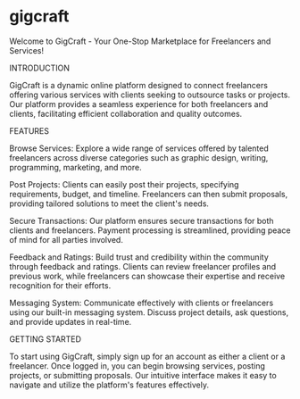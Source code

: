 # gigcraft
Welcome to GigCraft - Your One-Stop Marketplace for Freelancers and Services!

INTRODUCTION

GigCraft is a dynamic online platform designed to connect freelancers offering various services with clients seeking to outsource tasks or projects. Our platform provides a seamless experience for both freelancers and clients, facilitating efficient collaboration and quality outcomes.

FEATURES

Browse Services: Explore a wide range of services offered by talented freelancers across diverse categories such as graphic design, writing, programming, marketing, and more.

Post Projects: Clients can easily post their projects, specifying requirements, budget, and timeline. Freelancers can then submit proposals, providing tailored solutions to meet the client's needs.

Secure Transactions: Our platform ensures secure transactions for both clients and freelancers. Payment processing is streamlined, providing peace of mind for all parties involved.

Feedback and Ratings: Build trust and credibility within the community through feedback and ratings. Clients can review freelancer profiles and previous work, while freelancers can showcase their expertise and receive recognition for their efforts.

Messaging System: Communicate effectively with clients or freelancers using our built-in messaging system. Discuss project details, ask questions, and provide updates in real-time.

GETTING STARTED

To start using GigCraft, simply sign up for an account as either a client or a freelancer. Once logged in, you can begin browsing services, posting projects, or submitting proposals. Our intuitive interface makes it easy to navigate and utilize the platform's features effectively.

